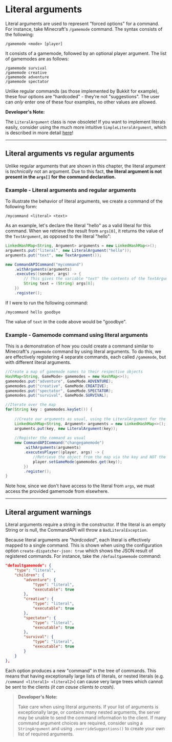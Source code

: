 # Literal arguments

Literal arguments are used to represent "forced options" for a command. For instance, take Minecraft's `/gamemode` command. The syntax consists of the following:

```
/gamemode <mode> [player]
```

It consists of a gamemode, followed by an optional player argument. The list of gamemodes are as follows:

```
/gamemode survival 
/gamemode creative
/gamemode adventure
/gamemode spectator
```

Unlike regular commands (as those implemented by Bukkit for example), these four options are "hardcoded" - they're not "suggestions". The user can _only_ enter one of these four examples, no other values are allowed.

<div class="warning">

**Developer's Note:**

The `LiteralArgument` class is now obsolete! If you want to implement literals easily, consider using the much more intuitive `SimpleLiteralArgument`, which is described in more detail [here](./simplelitargs.md)!

</div>



-----

## Literal arguments vs regular arguments

Unlike regular arguments that are shown in this chapter, the literal argument is _technically_ not an argument. Due to this fact, **the literal argument is not present in the `args[]` for the command declaration.**

<div class="example">

### Example - Literal arguments and regular arguments

To illustrate the behavior of literal arguments, we create a command of the following form:

```
/mycommand <literal> <text>
```

As an example, let's declare the literal "hello" as a valid literal for this command. When we retrieve the result from `args[0]`, it returns the value of the `TextArgument`, as opposed to the literal "hello":

```java
LinkedHashMap<String, Argument> arguments = new LinkedHashMap<>();
arguments.put("literal", new LiteralArgument("hello"));
arguments.put("text", new TextArgument());

new CommandAPICommand("mycommand")
    .withArguments(arguments)
    .executes((sender, args) -> {
        // This gives the variable "text" the contents of the TextArgument, and not the literal "hello"
		String text = (String) args[0];
    })
    .register();
```

If I were to run the following command:

```
/mycommand hello goodbye
```

The value of `text` in the code above would be "goodbye".

</div>

<div class="example">

### Example - Gamemode command using literal arguments

This is a demonstration of how you could create a command similar to Minecraft's `/gamemode` command by using literal arguments. To do this, we are effectively registering 4 separate commands, each called `/gamemode`, but with different literal arguments.

```java
//Create a map of gamemode names to their respective objects
HashMap<String, GameMode> gamemodes = new HashMap<>();
gamemodes.put("adventure", GameMode.ADVENTURE);
gamemodes.put("creative", GameMode.CREATIVE);
gamemodes.put("spectator", GameMode.SPECTATOR);
gamemodes.put("survival", GameMode.SURVIVAL);

//Iterate over the map
for(String key : gamemodes.keySet()) {
    
    //Create our arguments as usual, using the LiteralArgument for the name of the gamemode
	LinkedHashMap<String, Argument> arguments = new LinkedHashMap<>();
	arguments.put(key, new LiteralArgument(key));
    
    //Register the command as usual
    new CommandAPICommand("changegamemode")
        .withArguments(arguments)
        .executesPlayer((player, args) -> {
            //Retrieve the object from the map via the key and NOT the args[]
	        player.setGameMode(gamemodes.get(key));
        })
        .register();
}
```

Note how, since we don't have access to the literal from `args`, we must access the provided gamemode from elsewhere.

</div>

-----

## Literal argument warnings

Literal arguments require a string in the constructor. If the literal is an empty String or is null, the CommandAPI will throw a `BadLiteralException`.

Because literal arguments are _"hardcoded"_, each literal is effectively mapped to a single command. This is shown when using the configuration option `create-dispatcher-json: true` which shows the JSON result of registered commands. For instance, take the `/defaultgamemode` command:

```json
"defaultgamemode": {
    "type": "literal",
    "children": {
        "adventure": {
            "type": "literal",
            "executable": true
        },
        "creative": {
            "type": "literal",
            "executable": true
        },
        "spectator": {
            "type": "literal",
            "executable": true
        },
        "survival": {
            "type": "literal",
            "executable": true
        }
    }
},
```

Each option produces a new "command" in the tree of commands. This means that having exceptionally large lists of literals, or nested literals (e.g. `/command <literal1> <literal2>`) can cause very large trees which cannot be sent to the clients _(it can cause clients to crash)_.

> **Developer's Note:**
>
> Take care when using literal arguments. If your list of arguments is exceptionally large, or contains many nested arguments, the server may be unable to send the command information to the client. If many command argument choices are required, consider using a `StringArgument` and using `.overrideSuggestions()` to create your own list of required arguments.
